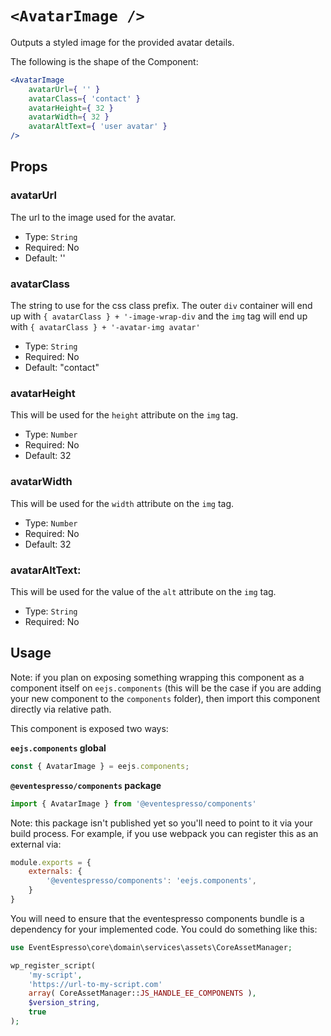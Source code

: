 # `<AvatarImage />`

Outputs a styled image for the provided avatar details.

The following is the shape of the Component:

```jsx
<AvatarImage
    avatarUrl={ '' }
    avatarClass={ 'contact' }
    avatarHeight={ 32 }
    avatarWidth={ 32 }
    avatarAltText={ 'user avatar' }
/>
```

## Props

### avatarUrl

The url to the image used for the avatar.

- Type: `String`
- Required: No
- Default: ''

### avatarClass

The string to use for the css class prefix.  The outer `div` container will end up with `{ avatarClass } + '-image-wrap-div` and the `img` tag will end up with `{ avatarClass } + '-avatar-img avatar'`

- Type: `String`
- Required: No
- Default: "contact"

### avatarHeight

This will be used for the `height` attribute on the `img` tag.

- Type: `Number`
- Required: No
- Default: 32

### avatarWidth

This will be used for the `width` attribute on the `img` tag.

- Type: `Number`
- Required: No
- Default: 32

### avatarAltText:

This will be used for the value of the `alt` attribute on the `img` tag.

- Type: `String`
- Required: No

## Usage

Note: if you plan on exposing something wrapping this component as a component itself on `eejs.components` (this will be the case if you are adding your new component to the `components` folder), then import this component directly via relative path.

This component is exposed two ways:

**`eejs.components` global**

```js
const { AvatarImage } = eejs.components;
```

**`@eventespresso/components` package**

```js
import { AvatarImage } from '@eventespresso/components'
```

Note: this package isn't published yet so you'll need to point to it via your build process. For example, if you use webpack you can register this as an external via:

```js
module.exports = {
    externals: {
        '@eventespresso/components': 'eejs.components',
    }
}
```

You will need to ensure that the eventespresso components bundle is a dependency for your implemented code.  You could do something like this:

```php
use EventEspresso\core\domain\services\assets\CoreAssetManager;

wp_register_script(
    'my-script',
    'https://url-to-my-script.com'
    array( CoreAssetManager::JS_HANDLE_EE_COMPONENTS ),
    $version_string,
    true
);
```
